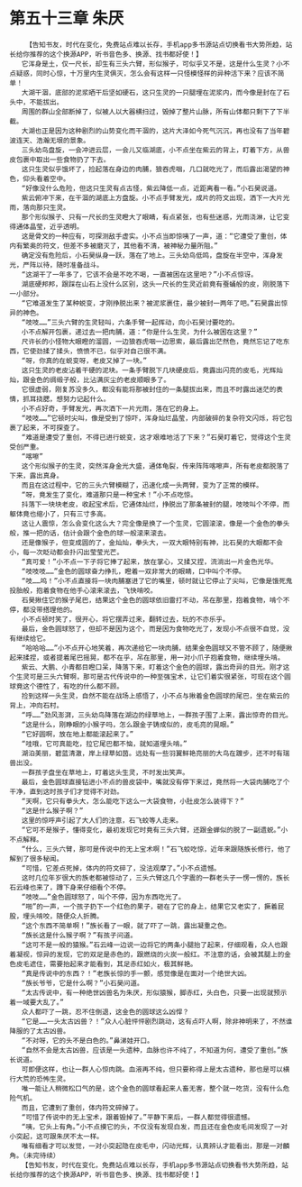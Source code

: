 # 第五十三章 朱厌
        【告知书友，时代在变化，免费站点难以长存，手机app多书源站点切换看书大势所趋，站长给你推荐的这个换源APP，听书音色多、换源、找书都好使！】
       它浑身是土，仅一尺长，却生有三头六臂，形似猴子，可似乎又不是，这是什么生灵？小不点疑惑，同时心惊，十万里内生灵俱灭，怎么会有这样一只怪模怪样的异种活下来？应该不简单！
       大湖干涸，底部的泥浆晒干后坚如硬石，这只生灵的一只腿埋在泥浆内，而今像是封在了石头中，不能拔出。
       周围的群山全部断掉了，似被人以大器横扫过，毁掉了整片山脉，所有山体都只剩下了下半截。
       大湖也正是因为这种剧烈的山势变化而干涸的，这片大泽如今死气沉沉，再也没有了当年碧波连天、浩瀚无垠的景象。
       三头幼鸟盘旋，一会冲进云层，一会儿又临湖底，小不点坐在紫云的背上，盯着下方，从兽皮包裹中取出一些食物扔了下去。
       这只生灵似乎饿坏了，捡起落在身边的肉脯，狼吞虎咽，几口就吃光了，而后露出渴望的神色，仰头看着空中。
       “好像没什么危险，但这只生灵有点古怪，紫云降低一点，近距离看一看。”小石昊说道。
       紫云俯冲下来，在干涸的湖底上方盘旋。小不点手臂发光，成片的符文出现，洒下一大片光雨，落向那只生灵。
       那个形似猴子、只有一尺长的生灵瞪大了眼睛，有点紧张，也有些迷惑，光雨浇淋，让它变得通体晶莹，近乎透明。
       这是骨文的一种应有，可探测敌手虚实。小不点当即惊咦了一声，道：“它遭受了重创，体内有繁奥的符文，但差不多被磨灭了，其他看不清，被神秘力量所阻。”
       确定没有危险后，小石昊纵身一跃，落在了地上。三头幼鸟低鸣，盘旋在半空中，浑身发光，严阵以待，随时准备战斗。
       “这湖干了一年多了，它该不会是不吃不喝，一直被困在这里吧？”小不点惊讶。
       湖底硬邦邦，跟踩在山石上没什么区别，这头一尺长的生灵近前竟有蚕蛹般的皮，刚脱落下一小部分。
       “它难道发生了某种蜕变，才刚挣脱出来？被泥浆裹住，最少被封一两年了吧。”石昊露出惊异的神色。
       “吱吱……”三头六臂的生灵轻叫，六条手臂一起挥动，向小石昊讨要吃的。
       小不点解开包裹，递过去一把肉脯，道：“你是什么生灵，为什么被困在这里？”
       尺许长的小怪物大眼瞪的溜圆，一边狼吞虎咽一边思索，最后露出茫然色，竟然忘记了吃东西，它使劲揉了揉头，愤愤不已，似乎对自己很不满。
       “呀，你真的在蜕变呀，老皮又掉了一块。”
       这只生灵的老皮沾着干硬的泥块。一条手臂脱下几块硬皮后，竟露出闪亮的皮毛，光辉灿灿，跟金色的绸缎子般，比沾满灰尘的老皮顺眼多了。
       它很虚弱，刚复苏没多久，都没有能将那被封住的一条腿拔出来，而且不时露出迷茫的表情，抓耳挠腮，想努力记起什么。
       小不点好奇，手臂发光，再次洒下一片光雨，落在它的身上。
       “吱吱……”它顿时尖叫，像是受到了惊吓，浑身灿烂晶莹，内部破碎的复杂符文闪烁，将它包裹了起来，不可探查了。
       “难道是遭受了重创，不得已进行蜕变，这才艰难地活了下来？”石昊盯着它，觉得这个生灵受创严重。
       “喀嚓”
       这个形似猴子的生灵，突然浑身金光大盛，通体龟裂，传来阵阵喀嚓声，所有老皮都脱落了下来，露出真身。
       而且在这过程中，它的三头六臂模糊了，迅速化成一头两臂，变为了正常的模样。
       “呀，竟发生了变化，难道那只是一种宝术！”小不点吃惊。
       抖落下一块块老皮，收起宝术后，它通体灿烂，挣脱出了那条被封的腿，吱吱叫个不停，而躯体竟也缩小了，只有三寸多高。
       这让人震惊，怎么会变化这么大？完全像是换了一个生灵，它圆滚滚，像是一个金色的拳头般，推一把的话，估计会跟个金色的球一般滚来滚去。
       还是像猴子，但变成圆的了，金灿灿，拳头大，一双大眼特别有神，比石昊的大眼都不会小，每一次眨动都会扑闪出莹莹光芒。
       “真可爱！”小不点一下子将它捧了起来，放在掌心，又揉又捏，流淌出一片金色光华。
       “吱吱吱……”金色的圆球奋力挣扎，瞪着一双非常大的眼睛，口中叫个不停。
       “吱……呜！”小不点直接将一块肉脯塞进了它的嘴里，顿时就让它停止了尖叫，它像是饿死鬼投胎般，抱着食物在他手心滚来滚去，飞快啃咬。
       石昊揪住它的猴子尾巴，结果这个金色的圆球依旧雷打不动，吊在那里，抱着食物，啃个不停，都没带搭理他的。
       小不点顿时笑了，很开心，将它摆弄过来，翻转过去，玩的不亦乐乎。
       最后，金色圆球怒了，但却不是因为这个，而是因为食物吃光了，发现小不点很不自觉，没有继续给它。
       “哈哈哈……”小不点开心地笑着，再次递给它一块肉脯，结果金色圆球又不管不顾了，随便揪起来揉捏，或者提着尾巴摇晃，都不在乎，吊在那里，用一对小爪子抱着食物，继续埋头啃。
       紫云、大鹏、小青都目瞪口呆，降落下来，盯着这个金色的圆球，露出奇异的目光。刚才这个生灵可是三头六臂啊，那可是古代传说中的一种至强宝术，让它们着实很紧张，可现在这个圆球竟这个德性了，有吃的什么都不顾。
       捡到这样一头生灵，自然不能在战场上感悟了，小不点与揪着金色圆球的尾巴，坐在紫云的背上，冲向石村。
       “呼……”劲风澎湃，三头幼鸟降落在湖边的绿草地上，一群孩子围了上来，露出惊奇的目光。
       “这是什么，刚睁眼的小猴子吗，怎么跟金子铸成似的，皮毛亮的晃眼。”
       “它好圆啊，放在地上都能滚起来了。”
       “哇哦，它可真能吃，拉它尾巴都不恼，就知道埋头啃。”
       湖泊美丽，碧蓝清澈，岸上绿草如茵。远处有一些羽翼鲜艳亮丽的大鸟在踱步，还不时有瑞兽出没。
       一群孩子盘坐在草地上，盯着这头生灵，不时发出笑声。
       最后，金色圆球直接钻进小不点的兽皮袋中，嘴就没有停下来过，竟然将一大袋肉脯吃了个干净，直到这时孩子们才觉得不对劲。
       “天啊，它只有拳头大，怎么能吃下这么一大袋食物，小肚皮怎么装得下？”
       “这是什么猴子啊？”
       这里的惊呼声引起了大人们的注意，石飞蛟等人走来。
       “它可不是猴子，懂得变化，最初发现它时竟有三头六臂，还跟金蝉似的脱了一副遗蜕。”小不点解释。
       “什么，三头六臂，那可是传说中的无上宝术啊！”石飞蛟吃惊，近年来跟随族长修行，他了解到了很多秘闻。
       “可惜，它差点死掉，体内的符文碎了，没法观摩了。”小不点遗憾。
       这时几位年岁很大的族老都被惊动了，三头六臂这几个字震的一群老头子一愣一愣的，族长石云峰也来了，蹲下身来仔细看个不停。
       “吱吱……”金色圆球怒了，叫个不停，因为东西吃光了。
       “啪”的一声，一个孩子扔下一个红色的果子，砸在了它的身上，结果它又老实了，撅着屁股，埋头啃咬，随便众人折腾。
       “这个东西不简单啊！”族长看了一眼，就了吓了一跳，露出凝重之色。
       “族长这是什么猴子啊？”有孩子问道。
       “这可不是一般的猿猴。”石云峰一边说一边将它的两条小腿抬了起来，仔细观看，众人也跟着凝视，惊异的发现，它的双足是赤色的，跟燃烧的火炭一般红。不注意的话，会被其腿上的金色皮毛遮住，需要抬起来才能看到，其足赤红如火，极其鲜艳。
       “真是传说中的东西？！”老族长惊的手一颤，感觉像是在面对一个绝世大凶。
       “族长爷爷，它是什么啊？”小石昊问道。
       “太古传说中，有一种绝世凶兽名为朱厌，形似猿猴，脚赤红，头白色，只要一出现就预示着一域要大乱了。”
       众人都吓了一跳，忍不住倒退，这金色的圆球这么凶悍？
       “它是……一头太古凶兽？！”众人心脏怦怦剧烈跳动，这有点吓人啊，除非神明来了，不然谁降服的了太古凶兽。
       “不对呀，它的头不是白色的。”鼻涕娃开口。
       “自然不会是太古凶兽，应该是一头遗种，血脉也许不纯了，不知道为何，遭受了重创。”族长说道。
       可即便这样，也让一群人心惊肉跳。血液再不纯，但只要称得上是太古遗种，那也是可以横行大荒的恐怖生灵。
       唯一能让人稍微松口气的是，这个金色的圆球看起来人畜无害，整个就一吃货，没有什么危险气机。
       而且，它遭到了重创，体内符文碎掉了。
       “可惜了传说中的无上宝术，跟着毁掉了。”平静下来后，一群人都觉得很遗憾。
       “咦，它头上有角。”小不点摸它的头，不仅没有发现白发，而且还在金色皮毛间发现了一对小突起，这可跟朱厌不太一样。
       唯有细看才可以发觉，一对小突起隐在皮毛中，闪动光辉，认真辨认才能看出，那是一对麟角。（未完待续）
       【告知书友，时代在变化，免费站点难以长存，手机app多书源站点切换看书大势所趋，站长给你推荐的这个换源APP，听书音色多、换源、找书都好使！】